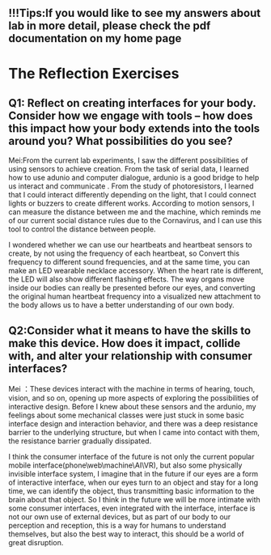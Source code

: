 !!!Tips:If you would like to see my answers about lab in more detail, please check the pdf documentation on my home page
------------------------------------------------------------------------------------------------------------------------------------------------

The Reflection Exercises
=========================

Q1: Reflect on creating interfaces for your body. Consider how we engage with tools – how does this impact how your body extends into the tools around you? What possibilities do you see?
----------------------------------------------

Mei:From the current lab experiments, I saw the different possibilities of using sensors to achieve creation. From the task of serial data, I learned how to use adunio and computer dialogue, ardunio is a good bridge to help us interact and communicate . From the study of photoresistors, I learned that I could interact differently depending on the light, that I could connect lights or buzzers to create different works. According to motion sensors, I can measure the distance between me and the machine, which reminds me of our current social distance rules due to the Cornavirus, and I can use this tool to control the distance between people.

I wondered whether we can use our heartbeats and heartbeat sensors to create, by not using the frequency of each heartbeat, so Convert this frequency to different sound frequencies, and at the same time, you can make an LED wearable necklace accessory. When the heart rate is different, the LED will also show different flashing effects. The way organs move inside our bodies can really be presented before our eyes, and converting the original human heartbeat frequency into a visualized new attachment to the body allows us to have a better understanding of our own body.

Q2:Consider what it means to have the skills to make this device. How does it impact, collide with, and alter your relationship with consumer interfaces?
------------------------------------------------------------------------------------------------------------------------------------------------
Mei ：These devices interact with the machine in terms of hearing, touch, vision, and so on, opening up more aspects of exploring the possibilities of interactive design. Before I knew about these sensors and the ardunio, my feelings about some mechanical classes were just stuck in some basic interface design and interaction behavior, and there was a deep resistance barrier to the underlying structure, but when I came into contact with them, the resistance barrier gradually dissipated.

I think the consumer interface of the future is not only the current popular mobile interface(phone\web\machine\AI\VR), but also some physically invisible interface system, I imagine that in the future if our eyes are a form of interactive interface, when our eyes turn to an object and stay for a long time, we can identify the object, thus transmitting basic information to the brain about that object.
So I think in the future we will be more intimate with some consumer interfaces, even integrated with the interface, interface is not our own use of external devices, but as part of our body to our perception and reception, this is a way for humans to understand themselves, but also the best way to interact, this should be a world of great disruption.
